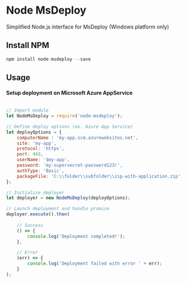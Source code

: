 Node MsDeploy
======

Simplified Node.js interface for MsDeploy (Windows platform only)

## Install NPM

```javascript
npm install node-msdeploy --save
```

## Usage

#### Setup deployment on Microsoft Azure AppService

```javascript

// Import module
let NodeMsDeploy = require('node-msdeploy');

// Define deploy options (ex. Azure App Service)
let deployOptions = {
    computerName : 'my-app.scm.azurewebsites.net', 
    site: 'my-app', 
    protocol: 'https',
    port: 443, 
    userName: '$my-app', 
    password: 'my-supersecret-password123!',
    authType: 'Basic', 
    packageFile: 'C:\\folder\\subfolder\\zip-with-application.zip'
};

// Initialize deployer
let deployer = new NodeMsDeploy(deployOptions);

// Launch deployment and handle promise
deployer.execute().then(
    
    // Success
    () => { 
        console.log('Deployment completed!'); 
    }, 

    // Error
    (err) => { 
        console.log('Deployment failed with error ' + err); 
    }
);
```